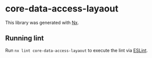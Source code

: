 # core-data-access-layaout

This library was generated with [Nx](https://nx.dev).

## Running lint

Run `nx lint core-data-access-layaout` to execute the lint via [ESLint](https://eslint.org/).
